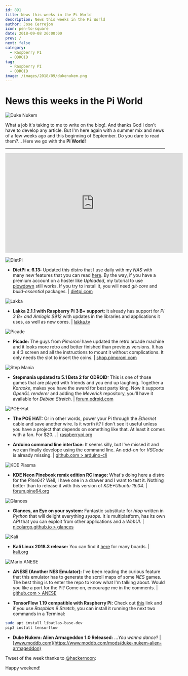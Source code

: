```yaml
---
id: 891
title: News this weeks in the Pi World
description: News this weeks in the Pi World
author: Jose Cerrejon
icon: pen-to-square
date: 2018-09-08 20:00:00
prev: /
next: false
category:
  - Raspberry PI
  - ODROID
tag:
  - Raspberry PI
  - ODROID
image: /images/2018/09/dukenukem.png
---
```


# News this weeks in the Pi World

![Duke Nukem](/images/2018/09/dukenukem.png)

What a job it's taking to me to write on the blog!. And thanks God I don't have to develop any article. But I'm here again with a summer mix and news of a few weeks ago and this beginning of September. Do you dare to read them?... Here we go with the **Pi World**!

- - -
<iframe width="560" height="315" src="https://www.youtube.com/embed/CKNefvxoLGI" frameborder="0" allow="autoplay; encrypted-media" allowfullscreen></iframe>

![DietPi](/images/2018/09/dietpi.png)

* **DietPi v. 6.13:** Updated this distro that I use daily with my *NAS* with many new features that you can read [here](https://github.com/Fourdee/DietPi/pull/2011#issue-208266750). By the way, if you have a premium account on a hoster like *Uploaded*, my tutorial to use [plowdown](/post.php?id=239) still works. If you try to install it, you will need *git-core* and *build-essential* packages. | [dietpi.com](https://dietpi.com/)

![Lakka](/images/2014/11/lakka.png)

* **Lakka 2.1.1 with Raspberry Pi 3 B+ support:** It already has support for *Pi 3 B+ and Amlogic S912* with updates in the libraries and applications it uses, as well as new cores. | [lakka.tv](http://www.lakka.tv/articles/2018/08/12/lakka-211-with-raspberry-pi-3-b-plus-support/)

![Picade](/images/2018/09/picade.png)

* **Picade:** The guys from *Pimoroni* have updated the retro arcade machine and it looks more retro and better finished than previous versions. It has a 4:3 screen and all the instructions to mount it without complications. It only needs the slot to insert the coins. | [shop.pimoroni.com](https://shop.pimoroni.com/products/picade)

![Step Mania](/images/2018/09/stepmania.jpg)

* **Stepmania updated to 5.1 Beta 2 for ODROID:** This is one of those games that are played with friends and you end up laughing. Together a *Karaoke*, makes you have the award for best party king. Now it supports *OpenGL renderer* and adding the *Meverick* repository, you'll have it available for *Debian Stretch*. | [forum.odroid.com](https://forum.odroid.com/viewtopic.php?f=91&t=16984)

![POE-Hat](/images/2018/09/poehat.jpg)

* **The POE HAT:** Or in other words, power your Pi through the *Ethernet* cable and save another wire. Is it worth it? I don't see it useful unless you have a project that depends on something like that. At least it comes with a fan. For $20... | [raspberrypi.org](https://www.raspberrypi.org/blog/introducing-power-over-ethernet-poe-hat/)

* **Arduino command line interface:** It seems silly, but I've missed it and we can finally develope using the command line. An *add-on* for *VSCode* is already missing. | [github.com > arduino-cli](https://github.com/arduino/arduino-cli)

![KDE Plasma](/images/2018/09/kde_plasma.png)

* **KDE Neon Pinebook remix edition RC image:** What's doing here a distro for the *Pine64*? Well, I have one in a drawer and I want to test it. Nothing better than to release it with this version of *KDE+Ubuntu 18.04*. | [forum.pine64.org](https://forum.pine64.org/showthread.php?tid=6443)

![Glances](/images/2018/09/glances.png)

* **Glances, an Eye on your system:** Fantastic substitute for *htop* written in *Python* that will delight everything *sysops*. It is multiplatform, has its own *API* that you can exploit from other applications and a *WebUI*. | [nicolargo.github.io > glances](https://nicolargo.github.io/glances/)

![Kali](/images/2018/02/kali.png)

* **Kali Linux 2018.3 release:** You can find it [here](https://www.offensive-security.com/kali-linux-arm-images/) for many boards. | [kali.org](https://www.kali.org/releases/kali-linux-2018-3-release/)

![Mario ANESE](/images/2018/09/anese.png)

* **ANESE (Another NES Emulator):** I've been reading the curious feature that this emulator has to generate the scroll maps of some *NES* games. The best thing is to enter the repo to know what I'm talking about. Would you like a  port for the Pi? Come on, encourage me in the comments. | [github.com > ANESE](https://github.com/daniel5151/ANESE)

* **TensorFlow 1.19 compatible with Raspberry Pi:** Check out [this](https://www.tensorflow.org/install/install_raspbian) link and if you use *Raspbian 9 Stretch*, you can install it running the next two commands in a Terminal:
```bash
sudo apt install libatlas-base-dev
pip3 install tensorflow
```


* **Duke Nukem: Alien Armageddon 1.0 Released:** ...*You wanna dance*? | [www.moddb.com](https://www.moddb.com/mods/duke-nukem-alien-armageddon)

Tweet of the week thanks to [@hackernoon](https://twitter.com/hackernoon):




Happy weekend!